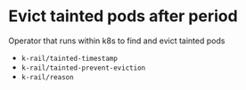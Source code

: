 # Evict tainted pods after period
Operator that runs within k8s to find and evict tainted pods

* `k-rail/tainted-timestamp`
* `k-rail/tainted-prevent-eviction`
* `k-rail/reason`
